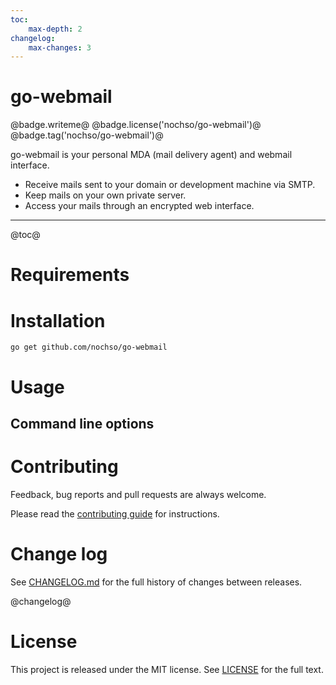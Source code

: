 ```yaml
---
toc:
    max-depth: 2
changelog:
    max-changes: 3
---
```

# go-webmail

@badge.writeme@
@badge.license('nochso/go-webmail')@
@badge.tag('nochso/go-webmail')@

go-webmail is your personal MDA (mail delivery agent) and webmail interface.

- Receive mails sent to your domain or development machine via SMTP.
- Keep mails on your own private server.
- Access your mails through an encrypted web interface.

* * *

@toc@

# Requirements

# Installation
`go get github.com/nochso/go-webmail`

# Usage

## Command line options

# Contributing
Feedback, bug reports and pull requests are always welcome.

Please read the [contributing guide](CONTRIBUTING.md) for instructions.

# Change log
See [CHANGELOG.md](CHANGELOG.md) for the full history of changes between
releases.

@changelog@

# License
This project is released under the MIT license. See [LICENSE](LICENSE) for the
full text.
